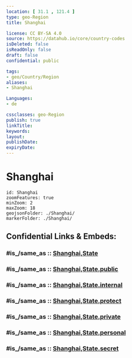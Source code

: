 ```yaml
---
location: [ 31.1 , 121.4 ] 
type: geo-Region
title: Shanghai

license: CC BY-SA 4.0
source: https://datahub.io/core/country-codes
isDeleted: false
isReadOnly: false
draft: false
confidential: public

tags:
- geo/Country/Region
aliases:
- Shanghai

Languages:
- de

cssclasses: geo-Region
publish: true
linkTitle: 
keywords: 
layout: 
publishDate: 
expiryDate: 
---
```


# Shanghai

```leaflet
id: Shanghai
zoomFeatures: true 
minZoom: 2 
maxZoom: 18
geojsonFolder: ./Shanghai/
markerFolder: ./Shanghai/
```


## Confidential Links & Embeds: 

### #is_/same_as :: [Shanghai,State](/_Standards/Earth/Continent/Asia/Asia~East/China/provinces~China/Shanghai,State.md) 

### #is_/same_as :: [Shanghai,State.public](/_public/Earth/Continent/Asia/Asia~East/China/provinces~China/Shanghai,State.public.md) 

### #is_/same_as :: [Shanghai,State.internal](/_internal/Earth/Continent/Asia/Asia~East/China/provinces~China/Shanghai,State.internal.md) 

### #is_/same_as :: [Shanghai,State.protect](/_protect/Earth/Continent/Asia/Asia~East/China/provinces~China/Shanghai,State.protect.md) 

### #is_/same_as :: [Shanghai,State.private](/_private/Earth/Continent/Asia/Asia~East/China/provinces~China/Shanghai,State.private.md) 

### #is_/same_as :: [Shanghai,State.personal](/_personal/Earth/Continent/Asia/Asia~East/China/provinces~China/Shanghai,State.personal.md) 

### #is_/same_as :: [Shanghai,State.secret](/_secret/Earth/Continent/Asia/Asia~East/China/provinces~China/Shanghai,State.secret.md)

